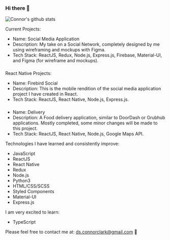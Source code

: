 ### Hi there 👋

![Connor's github stats](https://github-readme-stats.vercel.app/api?username=Voltaire01-W)

Current Projects:
- Name: Social Media Application
- Description: My take on a Social Network, completely designed by me using wireframing and mockups with Figma.
- Tech Stack: ReactJS, Redux, Node.js, Express.js, Firebase, Material-UI, and Figma (for wireframe and mockups).

###

React Native Projects:
- Name: Firebird Social
- Description: This is the mobile rendition of the social media application project I have created in React.
- Tech Stack: ReactJS, React Native, Node.js, Express.js.

###

- Name: Delivery
- Description: A Food delivery application, similar to DoorDash or Grubhub applications. Mostly completed, some minor changes will be made to this project.
- Tech Stack: ReactJS, React Native, Node.js, Google Maps API.

Technologies I have learned and consistently improve:
- JavaScript
- ReactJS
- React Native
- Redux
- Node.js
- Python3
- HTML/CSS/SCSS
- Styled Components
- Material-UI
- Express.js

I am very excited to learn:
- TypeScript

Please feel free to contact me at:
ds.connorclark@gmail.com   📧

<!--
**Voltaire01-W/Voltaire01-W** is a ✨ _special_ ✨ repository because its `README.md` (this file) appears on your GitHub profile.

Here are some ideas to get you started:

- 🔭 I’m currently working on ...
- 🌱 I’m currently learning ...
- 👯 I’m looking to collaborate on ...
- 🤔 I’m looking for help with ...
- 💬 Ask me about ...
- 📫 How to reach me: ...
- 😄 Pronouns: ...
- ⚡ Fun fact: ...
-->
